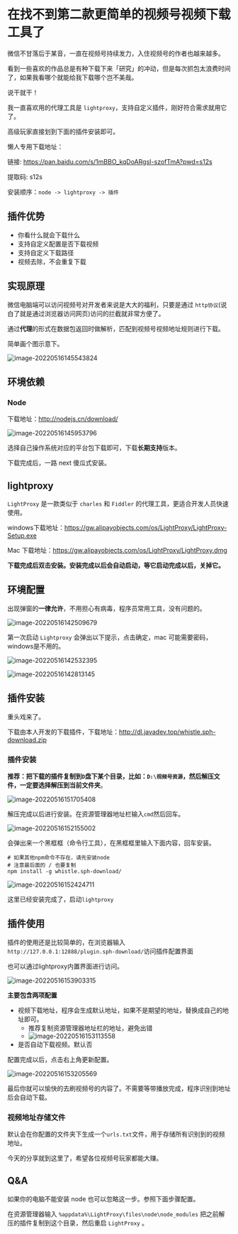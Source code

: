 # 在找不到第二款更简单的视频号视频下载工具了

微信不甘落后于某音，一直在视频号持续发力，入住视频号的作者也越来越多。

看到一些喜欢的作品总是有种下载下来「研究」的冲动，但是每次抓包太浪费时间了，如果我看哪个就能给我下载哪个岂不美哉。

说干就干！

我一直喜欢用的代理工具是 `lightproxy`，支持自定义插件，刚好符合需求就用它了。

高级玩家直接划到下面的插件安装即可。

懒人专用下载地址：

链接: https://pan.baidu.com/s/1mBBO_kqDoARgsI-szofTmA?pwd=s12s 

提取码: s12s 

安装顺序：`node -> lightproxy -> 插件`

## 插件优势

- 你看什么就会下载什么
- 支持自定义配置是否下载视频
- 支持自定义下载路径
- 视频去除，不会重复下载

## 实现原理

微信电脑端可以访问视频号对开发者来说是大大的福利，只要是通过 `http协议`(说白了就是通过浏览器访问网页)访问的拦截就非常方便了。

通过**代理**的形式在数据包返回时做解析，匹配到视频号视频地址规则进行下载。

简单画个图示意下。

![image-20220516145543824](https://blog.javadev.top/pic-img/image-20220516145543824.png)

## 环境依赖

### Node 


下载地址：http://nodejs.cn/download/	

![image-20220516145953796](https://blog.javadev.top/pic-img/image-20220516145953796.png)

选择自己操作系统对应的平台包下载即可，下载**长期支持**版本。

下载完成后，一路 next 傻瓜式安装。

## lightproxy

`LightProxy` 是一款类似于 `charles` 和 `Fiddler` 的代理工具，更适合开发人员快速使用。

windows下载地址：https://gw.alipayobjects.com/os/LightProxy/LightProxy-Setup.exe

Mac 下载地址：https://gw.alipayobjects.com/os/LightProxy/LightProxy.dmg

**下载完成后双击安装。安装完成以后会自动启动，等它启动完成以后，关掉它。**

## 环境配置

出现弹窗的**一律允许**，不用担心有病毒，程序员常用工具，没有问题的。

![image-20220516142509679](https://blog.javadev.top/pic-img/image-20220516142509679.png)

第一次启动 `Lightproxy` 会弹出以下提示，点击确定，mac 可能需要密码，windows是不用的。

![image-20220516142532395](https://blog.javadev.top/pic-img/image-20220516142532395.png)

![image-20220516142813145](https://blog.javadev.top/pic-img/image-20220516142813145.png)

## 插件安装

重头戏来了。

下载由本人开发的下载插件，下载地址：http://dl.javadev.top/whistle.sph-download.zip

### 插件安装

**推荐：**把下载的插件复制到`D`盘下某个目录，比如：`D:\视频号资源`，然后解压文件，一定要选择**解压到当前文件夹**。

![image-20220516151705408](https://blog.javadev.top/pic-img/image-20220516151705408.png)

解压完成以后进行安装。在资源管理器地址栏输入`cmd`然后回车。

![image-20220516152155002](https://blog.javadev.top/pic-img/image-20220516152155002.png)

会弹出来一个黑框框（命令行工具），在黑框框里输入下面内容，回车安装。

```shell
# 如果其他npm命令不存在，请先安装node 
# 注意最后面的 / 也要复制
npm install -g whistle.sph-download/
```

![image-20220516152424711](https://blog.javadev.top/pic-img/image-20220516152424711.png)

这里已经安装完成了，启动`lightproxy`

## 插件使用

插件的使用还是比较简单的，在浏览器输入`http://127.0.0.1:12888/plugin.sph-download/`访问插件配置界面

也可以通过lightproxy内置界面进行访问。

![image-20220516153903315](https://blog.javadev.top/pic-img/image-20220516153903315.png)

**主要包含两项配置**

- 视频下载地址，程序会生成默认地址，如果不是期望的地址，替换成自己的地址即可。
  - 推荐复制资源管理器地址栏的地址，避免出错
  - ![image-20220516153113558](https://blog.javadev.top/pic-img/image-20220516153113558.png)
- 是否自动下载视频。默认否

配置完成以后，点击右上角更新配置。

![image-20220516153205569](https://blog.javadev.top/pic-img/image-20220516153205569.png)

最后你就可以愉快的去刷视频号的内容了。不需要等带播放完成，程序识别到地址后会自动下载。



### 视频地址存储文件

默认会在你配置的文件夹下生成一个`urls.txt`文件，用于存储所有识别到的视频地址。



今天的分享就到这里了，希望各位视频号玩家都能大赚。

## Q&A

如果你的电脑不能安装 node 也可以忽略这一步。参照下面步骤配置。

在资源管理器输入 `%appdata%\LightProxy\files\node\node_modules` 把之前解压的插件复制到这个目录，然后重启 `LightProxy` 。



